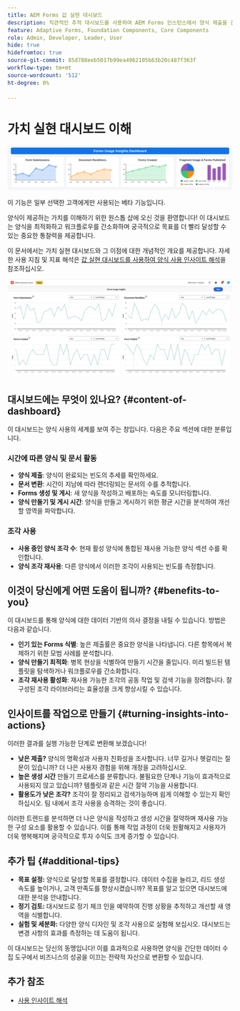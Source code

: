 ```yaml
---
title: AEM Forms 값 실현 대시보드
description: 직관적인 추적 대시보드를 사용하여 AEM Forms 인스턴스에서 양식 제출을 간편하게 모니터링합니다.
feature: Adaptive Forms, Foundation Components, Core Components
role: Admin, Developer, Leader, User
hide: true
hidefromtoc: true
source-git-commit: 85d788eeb5017b99ea4962105b63b20c487f363f
workflow-type: tm+mt
source-wordcount: '512'
ht-degree: 0%

---
```



# 가치 실현 대시보드 이해

![Fvalue 실현 대시보드](/help/edge/docs/forms/universal-editor/assets/forms-insights-banner.svg)


<span class="preview"> 이 기능은 일부 선택한 고객에게만 사용되는 베타 기능입니다. </span>

양식이 제공하는 가치를 이해하기 위한 원스톱 샵에 오신 것을 환영합니다! 이 대시보드는 양식을 최적화하고 워크플로우를 간소화하며 궁극적으로 목표를 더 빨리 달성할 수 있는 중요한 통찰력을 제공합니다.

이 문서에서는 가치 실현 대시보드와 그 이점에 대한 개념적인 개요를 제공합니다. 자세한 사용 지침 및 지표 해석은 [값 실현 대시보드를 사용하여 양식 사용 인사이트 해석](/help/forms/interpreting-form-usage-insights-from-your-vr-dashboard.md)을 참조하십시오.


![값 실현 대시보드](/help/forms/assets/forms-usage-insights.png)

## 대시보드에는 무엇이 있나요? {#content-of-dashboard}

이 대시보드는 양식 사용의 세계를 보여 주는 창입니다. 다음은 주요 섹션에 대한 분류입니다.

### 시간에 따른 양식 및 문서 활동

* **양식 제출**: 양식이 완료되는 빈도의 추세를 확인하세요.
* **문서 변환**: 시간이 지남에 따라 렌더링되는 문서의 수를 추적합니다.
* **Forms 생성 및 게시**: 새 양식을 작성하고 배포하는 속도를 모니터링합니다.
* **양식 만들기 및 게시 시간**: 양식을 만들고 게시하기 위한 평균 시간을 분석하여 개선할 영역을 파악합니다.

### 조각 사용

* **사용 중인 양식 조각 수**: 현재 활성 양식에 통합된 재사용 가능한 양식 섹션 수를 확인합니다.
* **양식 조각 재사용**: 다른 양식에서 이러한 조각이 사용되는 빈도를 측정합니다.




## 이것이 당신에게 어떤 도움이 됩니까? {#benefits-to-you}

이 대시보드를 통해 양식에 대한 데이터 기반의 의사 결정을 내릴 수 있습니다. 방법은 다음과 같습니다.

* **인기 있는 Forms 식별**: 높은 제출률은 중요한 양식을 나타냅니다. 다른 항목에서 복제하기 위한 모범 사례를 분석합니다.
* **양식 만들기 최적화**: 병목 현상을 식별하여 만들기 시간을 줄입니다. 미리 빌드된 템플릿을 탐색하거나 워크플로우를 간소화합니다.
* **조각 재사용 활성화**: 재사용 가능한 조각의 공동 작업 및 검색 기능을 장려합니다. 잘 구성된 조각 라이브러리는 효율성을 크게 향상시킬 수 있습니다.


## 인사이트를 작업으로 만들기 {#turning-insights-into-actions}

이러한 결과를 실행 가능한 단계로 변환해 보겠습니다!

* **낮은 제출?** 양식의 명확성과 사용자 친화성을 조사합니다. 너무 길거나 헷갈리는 질문이 있습니까? 더 나은 사용자 경험을 위해 개정을 고려하십시오.
* **높은 생성 시간** 만들기 프로세스를 분류합니다. 불필요한 단계나 기능이 효과적으로 사용되지 않고 있습니까? 템플릿과 같은 시간 절약 기능을 사용합니다.
* **활용도가 낮은 조각?** 조각이 잘 정리되고 검색가능하며 쉽게 이해할 수 있는지 확인하십시오. 팀 내에서 조각 사용을 승격하는 것이 좋습니다.

이러한 트렌드를 분석하면 더 나은 양식을 작성하고 생성 시간을 절약하며 재사용 가능한 구성 요소를 활용할 수 있습니다. 이를 통해 작업 과정이 더욱 원활해지고 사용자가 더욱 행복해지며 궁극적으로 투자 수익도 크게 증가할 수 있습니다.

## 추가 팁 {#additional-tips}

* **목표 설정:** 양식으로 달성할 목표를 결정합니다. 데이터 수집을 늘리고, 리드 생성 속도를 높이거나, 고객 만족도를 향상시켰습니까? 목표를 알고 있으면 대시보드에 대한 분석을 안내합니다.
* **정기 검토:** 대시보드로 정기 체크 인을 예약하여 진행 상황을 추적하고 개선할 새 영역을 식별합니다.
* **실험 및 세분화:** 다양한 양식 디자인 및 조각 사용으로 실험해 보십시오. 대시보드는 변경 사항의 효과를 측정하는 데 도움이 됩니다.

이 대시보드는 당신의 동맹입니다! 이를 효과적으로 사용하면 양식을 간단한 데이터 수집 도구에서 비즈니스의 성공을 이끄는 전략적 자산으로 변환할 수 있습니다.

## 추가 참조

* [사용 인사이트 해석](/help/forms/interpreting-form-usage-insights-from-your-vr-dashboard.md)
